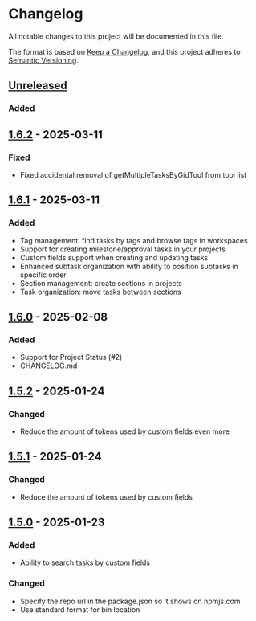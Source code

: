 # Changelog

All notable changes to this project will be documented in this file.

The format is based on [Keep a Changelog](https://keepachangelog.com/en/1.1.0/),
and this project adheres to [Semantic Versioning](https://semver.org/spec/v2.0.0.html).


## [Unreleased]

### Added

## [1.6.2] - 2025-03-11

### Fixed
- Fixed accidental removal of getMultipleTasksByGidTool from tool list

## [1.6.1] - 2025-03-11

### Added
- Tag management: find tasks by tags and browse tags in workspaces
- Support for creating milestone/approval tasks in your projects
- Custom fields support when creating and updating tasks
- Enhanced subtask organization with ability to position subtasks in specific order
- Section management: create sections in projects
- Task organization: move tasks between sections

## [1.6.0] - 2025-02-08

### Added

- Support for Project Status (#2)
- CHANGELOG.md

## [1.5.2] - 2025-01-24

### Changed

- Reduce the amount of tokens used by custom fields even more

## [1.5.1] - 2025-01-24

### Changed

- Reduce the amount of tokens used by custom fields

## [1.5.0] - 2025-01-23

### Added

- Ability to search tasks by custom fields

### Changed

- Specify the repo url in the package.json so it shows on npmjs.com
- Use standard format for bin location

[unreleased]: https://github.com/cristip73/mcp-server-asana/compare/v1.6.2..HEAD
[1.6.2]: https://github.com/cristip73/mcp-server-asana/compare/v1.6.1...v1.6.2
[1.6.1]: https://github.com/cristip73/mcp-server-asana/compare/v1.6.0...v1.6.1
[1.6.0]: https://github.com/cristip73/mcp-server-asana/compare/v1.5.2...v1.6.0
[1.5.2]: https://github.com/cristip73/mcp-server-asana/compare/v1.5.1...v1.5.2
[1.5.1]: https://github.com/cristip73/mcp-server-asana/compare/v1.5.0...v1.5.1
[1.5.0]: https://github.com/cristip73/mcp-server-asana/compare/v1.4.0...v1.5.0
